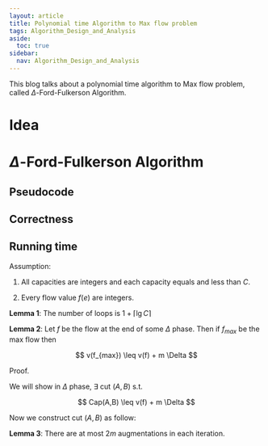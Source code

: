 ```yaml
---
layout: article
title: Polynomial time Algorithm to Max flow problem
tags: Algorithm_Design_and_Analysis
aside:
  toc: true
sidebar:
  nav: Algorithm_Design_and_Analysis
---
```


This blog talks about a polynomial time algorithm to Max flow problem, called ${ \Delta }$-Ford-Fulkerson Algorithm.

<!--more-->

# Idea 

# ${ \Delta }$-Ford-Fulkerson Algorithm

## Pseudocode

## Correctness

## Running time 

Assumption:

1. All capacities are integers and each capacity equals and less than ${ C }$.

2. Every flow value ${ f(e) }$ are integers.

<b>Lemma 1</b>: The number of loops is ${ 1+ \lceil \lg C \rceil }$

<b>Lemma 2</b>: Let ${ f }$ be the flow at the end of some ${ \Delta }$ phase. Then if ${ f_{max} }$ be the max flow then

<center>$$
v(f_{max}) \leq v(f) + m \Delta
$$</center>

Proof.

We will show in ${ \Delta }$ phase, ${ \exists }$ cut ${ (A,B) }$ s.t.

<center>$$
Cap(A,B) \leq v(f) + m \Delta
$$</center>

Now we construct cut ${ (A,B) }$ as follow:

<b>Lemma 3</b>: There are at most ${ 2m }$ augmentations in each iteration.